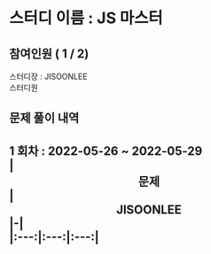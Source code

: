 # 스터디 이름 : JS 마스터   
## 참여인원 ( 1 / 2)   
스터디장 : JISOONLEE   
스터디원    
## 문제 풀이 내역   
1 회차 : 2022-05-26 ~ 2022-05-29   
|<center>문제</center>|<center>JISOONLEE</center>|-|   
|:---:|:---:|:---:|   
---   
